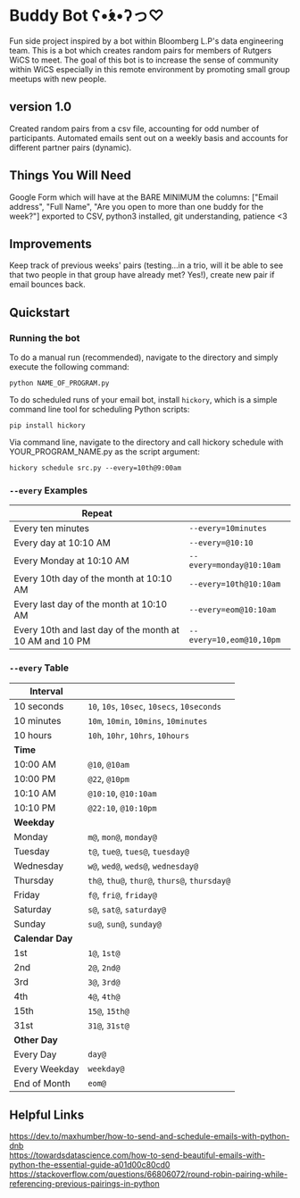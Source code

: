 # Buddy Bot ʕ•́ᴥ•̀ʔっ♡
Fun side project inspired by a bot within Bloomberg L.P's data engineering team. This is a bot which creates random pairs for members of Rutgers WiCS to meet. The goal of this bot is to increase the sense of community within WiCS especially in this remote environment by promoting small group meetups with new people. 

## version 1.0
Created random pairs from a csv file, accounting for odd number of participants. Automated emails sent out on a weekly basis and accounts for different partner pairs (dynamic). 

## Things You Will Need
Google Form which will have at the BARE MINIMUM the columns: ["Email address", "Full Name", "Are you open to more than one buddy for the week?"] exported to CSV, python3 installed, git understanding, patience <3

## Improvements
Keep track of previous weeks' pairs (testing...in a trio, will it be able to see that two people in that group have already met? Yes!), create new pair if email bounces back.

## Quickstart
### Running the bot

To do a manual run (recommended), navigate to the directory and simply execute the following command:
```
python NAME_OF_PROGRAM.py
```
To do scheduled runs of your email bot, install `hickory`, which is a simple command line tool for scheduling Python scripts:
```
pip install hickory
```

Via command line, navigate to the directory and call hickory schedule with YOUR_PROGRAM_NAME.py as the script argument:
```
hickory schedule src.py --every=10th@9:00am
```
### `--every` Examples

| Repeat                                                  |                          |
| ------------------------------------------------------- | ------------------------ |
| Every ten minutes                                       | `--every=10minutes`      |
| Every day at 10:10 AM                                   | `--every=@10:10`         |
| Every Monday at 10:10 AM                                | `--every=monday@10:10am` |
| Every 10th day of the month at 10:10 AM                 | `--every=10th@10:10am`   |
| Every last day of the month at 10:10 AM                 | `--every=eom@10:10am`    |
| Every 10th and last day of the month at 10 AM and 10 PM | `--every=10,eom@10,10pm` |



### `--every` Table

| Interval         |                                               |
| ---------------- | --------------------------------------------- |
| 10 seconds       | `10`, `10s`, `10sec`, `10secs`, `10seconds`   |
| 10 minutes       | `10m`, `10min`, `10mins`, `10minutes`         |
| 10 hours         | `10h`, `10hr`, `10hrs`, `10hours`             |
| **Time**         |                                               |
| 10:00 AM         | `@10`, `@10am`                                |
| 10:00 PM         | `@22`, `@10pm`                                |
| 10:10 AM         | `@10:10`, `@10:10am`                          |
| 10:10 PM         | `@22:10`, `@10:10pm`                          |
| **Weekday**      |                                               |
| Monday           | `m@`, `mon@`, `monday@`                       |
| Tuesday          | `t@`, `tue@`, `tues@`, `tuesday@`             |
| Wednesday        | `w@`, `wed@`, `weds@`, `wednesday@`           |
| Thursday         | `th@`, `thu@`, `thur@`, `thurs@`, `thursday@` |
| Friday           | `f@`, `fri@`, `friday@`                       |
| Saturday         | `s@`, `sat@`, `saturday@`                     |
| Sunday           | `su@`, `sun@`, `sunday@`                      |
| **Calendar Day** |                                               |
| 1st              | `1@`, `1st@`                                  |
| 2nd              | `2@`, `2nd@`                                  |
| 3rd              | `3@`, `3rd@`                                  |
| 4th              | `4@`, `4th@`                                  |
| 15th             | `15@`, `15th@`                                |
| 31st             | `31@`, `31st@`                                |
| **Other Day**    |                                               |
| Every Day        | `day@`                                        |
| Every Weekday    | `weekday@`                                    |
| End of Month     | `eom@`                                        |

## Helpful Links
https://dev.to/maxhumber/how-to-send-and-schedule-emails-with-python-dnb <br>
https://towardsdatascience.com/how-to-send-beautiful-emails-with-python-the-essential-guide-a01d00c80cd0
https://stackoverflow.com/questions/66806072/round-robin-pairing-while-referencing-previous-pairings-in-python
